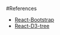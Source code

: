 #References

* [React-Bootstrap](https://react-bootstrap.github.io/)
* [React-D3-tree](https://github.com/bkrem/react-d3-tree)